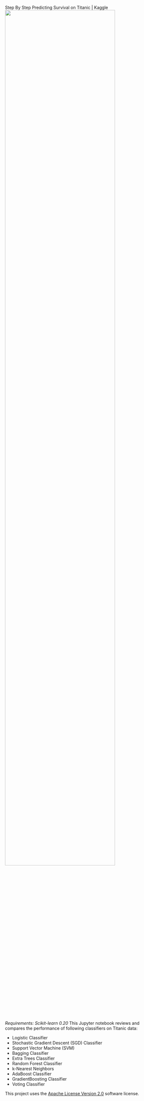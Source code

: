 Step By Step Predicting Survival on Titanic | Kaggle
<img src="https://i.imgur.com/QoK4WwK.png" width="85%">

_Requirements: Scikit-learn 0.20_
This Jupyter notebook reviews and compares the performance of following classifiers on Titanic data:

- Logistic Classifier
- Stochastic Gradient Descent (SGD) Classifier
- Support Vector Machine (SVM)
- Bagging Classifier
- Extra Trees Classifier
- Random Forest Classifier
- k-Nearest Neighbors
- AdaBoost Classifier
- GradientBoosting Classifier
- Voting Classifier

This project uses the [Apache License Version 2.0](LICENSE) software license.
